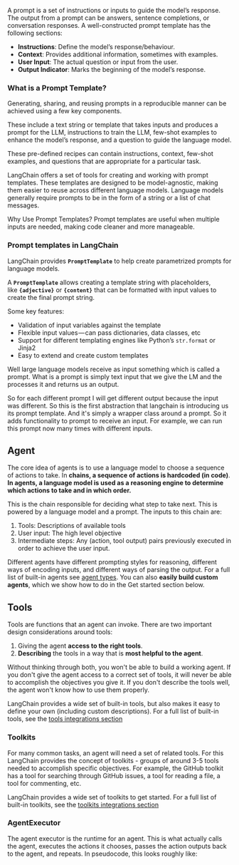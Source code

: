 A prompt is a set of instructions or inputs to guide the model’s response. The output from a prompt can be answers, sentence completions, or conversation responses. A well-constructed prompt template has the following sections:

- **Instructions**: Define the model’s response/behaviour.
- **Context**: Provides additional information, sometimes with examples.
- **User Input**: The actual question or input from the user.
- **Output Indicator**: Marks the beginning of the model’s response.

### What is a Prompt Template?

Generating, sharing, and reusing prompts in a reproducible manner can be achieved using a few key components.

These include a text string or template that takes inputs and produces a prompt for the LLM, instructions to train the LLM, few-shot examples to enhance the model’s response, and a question to guide the language model.

These pre-defined recipes can contain instructions, context, few-shot examples, and questions that are appropriate for a particular task.

LangChain offers a set of tools for creating and working with prompt templates. These templates are designed to be model-agnostic, making them easier to reuse across different language models. Language models generally require prompts to be in the form of a string or a list of chat messages.

Why Use Prompt Templates? Prompt templates are useful when multiple inputs are needed, making code cleaner and more manageable.

### Prompt templates in LangChain

LangChain provides **`PromptTemplate`** to help create parametrized prompts for language models.

A **`PromptTemplate`** allows creating a template string with placeholders, like **`{adjective}`** or **`{content}`** that can be formatted with input values to create the final prompt string.

Some key features:

- Validation of input variables against the template
- Flexible input values — can pass dictionaries, data classes, etc
- Support for different templating engines like Python’s `str.format` or Jinja2
- Easy to extend and create custom templates

Well large language models receive as input something which is called a prompt.
What is a prompt is simply text input that we give the LM and the processes it and returns us an output.

So for each different prompt I will get different output because the input was different. So this is the first abstraction that langchain is introducing us its prompt template. And it's simply a wrapper class around a prompt. So it adds functionality to prompt to receive an input. For example, we can run this prompt now many times with different inputs.


## Agent

The core idea of agents is to use a language model to choose a sequence of actions to take. In **chains, a sequence of actions is hardcoded (in code)**. **In agents, a language model is used as a reasoning engine to determine which actions to take and in which order.**

This is the chain responsible for deciding what step to take next. This is powered by a language model and a prompt. The inputs to this chain are:

1. Tools: Descriptions of available tools
2. User input: The high level objective
3. Intermediate steps: Any (action, tool output) pairs previously executed in order to achieve the user input.

Different agents have different prompting styles for reasoning, different ways of encoding inputs, and different ways of parsing the output. For a full list of built-in agents see [agent types](https://python.langchain.com/docs/modules/agents/agent_types/). You can also **easily build custom agents**, which we show how to do in the Get started section below.

## Tools
Tools are functions that an agent can invoke. There are two important design considerations around tools:

1. Giving the agent **access to the right tools**.
2. **Describing** the tools in a way that is **most helpful to the agent**.

Without thinking through both, you won't be able to build a working agent. If you don't give the agent access to a correct set of tools, it will never be able to accomplish the objectives you give it. If you don't describe the tools well, the agent won't know how to use them properly.

LangChain provides a wide set of built-in tools, but also makes it easy to define your own (including custom descriptions).
For a full list of built-in tools, see the [tools integrations section](https://python.langchain.com/docs/integrations/tools/)


### Toolkits[​](https://python.langchain.com/docs/modules/agents/#toolkits "Direct link to Toolkits")

For many common tasks, an agent will need a set of related tools. For this LangChain provides the concept of toolkits - groups of around 3-5 tools needed to accomplish specific objectives. For example, the GitHub toolkit has a tool for searching through GitHub issues, a tool for reading a file, a tool for commenting, etc.

LangChain provides a wide set of toolkits to get started. For a full list of built-in toolkits, see the [toolkits integrations section](https://python.langchain.com/docs/integrations/toolkits/)

### AgentExecutor[​](https://python.langchain.com/docs/modules/agents/#agentexecutor "Direct link to AgentExecutor")

The agent executor is the runtime for an agent. This is what actually calls the agent, executes the actions it chooses, passes the action outputs back to the agent, and repeats. In pseudocode, this looks roughly like:
